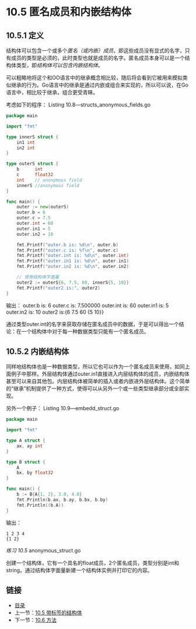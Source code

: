# 10.5 匿名成员和内嵌结构体

## 10.5.1 定义

结构体可以包含一个或多个*匿名（或内嵌）成员*，即这些成员没有显式的名字，只有成员的类型是必须的，此时类型也就是成员的名字。匿名成员本身可以是一个结构体类型，即*结构体可以包含内嵌结构体*。

可以粗略地将这个和OO语言中的继承概念相比较，随后将会看到它被用来模拟类似继承的行为。Go语言中的继承是通过内嵌或组合来实现的，所以可以说，在Go语言中，相比较于继承，组合更受青睐。

考虑如下的程序：
Listing 10.8—structs_anonymous_fields.go

```go
package main

import "fmt"

type innerS struct {
	in1 int
	in2 int
}

type outerS struct {
	b      int
	c      float32
	int    // anonymous field
	innerS //anonymous field
}

func main() {
	outer := new(outerS)
	outer.b = 6
	outer.c = 7.5
	outer.int = 60
	outer.in1 = 5
	outer.in2 = 10

	fmt.Printf("outer.b is: %d\n", outer.b)
	fmt.Printf("outer.c is: %f\n", outer.c)
	fmt.Printf("outer.int is: %d\n", outer.int)
	fmt.Printf("outer.in1 is: %d\n", outer.in1)
	fmt.Printf("outer.in2 is: %d\n", outer.in2)

	// 使用结构体字面量
	outer2 := outerS{6, 7.5, 60, innerS{5, 10}}
	fmt.Printf("outer2 is:", outer2)
}
```

输出：
    outer.b is: 6
    outer.c is: 7.500000
    outer.int is: 60
    outer.in1 is: 5
    outer.in2 is: 10
    outer2 is:{6 7.5 60 {5 10}}

通过类型outer.int的名字来获取存储在匿名成员中的数据，于是可以得出一个结论：在一个结构体中对于每一种数据类型只能有一个匿名成员。

## 10.5.2 内嵌结构体
同样地结构体也是一种数据类型，所以它也可以作为一个匿名成员来使用，如同上面例子中那样。外层结构体通过outer.in1直接进入内层结构体的成员，内嵌结构体甚至可以来自其他包。内层结构体被简单的插入或者内嵌进外层结构体。这个简单的“继承”机制提供了一种方式，使得可以从另外一个或一些类型继承部分或全部实现。

另外一个例子：
Listing 10.9—embedd_struct.go
```go
package main

import "fmt"

type A struct {
	ax, ay int
}

type B struct {
	A
	bx, by float32
}

func main() {
	b := B{A{1, 2}, 3.0, 4.0}
	fmt.Println(b.ax, b.ay, b.bx, b.by)
	fmt.Println((b.A))
}
```

输出：

    1 2 3 4
    {1 2}

*练习 10.5* anonymous_struct.go

创建一个结构体，它有一个具名的float成员，2个匿名成员，类型分别是int和string。通过结构体字面量新建一个结构体实例并打印它的内容。


## 链接
- [目录](directory.md)
- 上一节：[10.5 带标签的结构体](10.4.md)
- 下一节：[10.6 方法](10.6.md)
